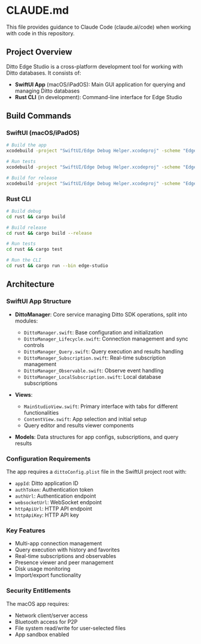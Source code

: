 # CLAUDE.md

This file provides guidance to Claude Code (claude.ai/code) when working with code in this repository.

## Project Overview

Ditto Edge Studio is a cross-platform development tool for working with Ditto databases. It consists of:
- **SwiftUI App** (macOS/iPadOS): Main GUI application for querying and managing Ditto databases
- **Rust CLI** (in development): Command-line interface for Edge Studio

## Build Commands

### SwiftUI (macOS/iPadOS)
```bash
# Build the app
xcodebuild -project "SwiftUI/Edge Debug Helper.xcodeproj" -scheme "Edge Studio" -configuration Debug build

# Run tests
xcodebuild -project "SwiftUI/Edge Debug Helper.xcodeproj" -scheme "Edge Studio" test

# Build for release
xcodebuild -project "SwiftUI/Edge Debug Helper.xcodeproj" -scheme "Edge Studio" -configuration Release archive
```

### Rust CLI
```bash
# Build debug
cd rust && cargo build

# Build release
cd rust && cargo build --release

# Run tests
cd rust && cargo test

# Run the CLI
cd rust && cargo run --bin edge-studio
```

## Architecture

### SwiftUI App Structure
- **DittoManager**: Core service managing Ditto SDK operations, split into modules:
  - `DittoManager.swift`: Base configuration and initialization
  - `DittoManager_Lifecycle.swift`: Connection management and sync controls
  - `DittoManager_Query.swift`: Query execution and results handling
  - `DittoManager_Subscription.swift`: Real-time subscription management
  - `DittoManager_Observable.swift`: Observe event handling
  - `DittoManager_LocalSubscription.swift`: Local database subscriptions
  
- **Views**:
  - `MainStudioView.swift`: Primary interface with tabs for different functionalities
  - `ContentView.swift`: App selection and initial setup
  - Query editor and results viewer components
  
- **Models**: Data structures for app configs, subscriptions, and query results

### Configuration Requirements
The app requires a `dittoConfig.plist` file in the SwiftUI project root with:
- `appId`: Ditto application ID
- `authToken`: Authentication token
- `authUrl`: Authentication endpoint
- `websocketUrl`: WebSocket endpoint
- `httpApiUrl`: HTTP API endpoint
- `httpApiKey`: HTTP API key

### Key Features
- Multi-app connection management
- Query execution with history and favorites
- Real-time subscriptions and observables
- Presence viewer and peer management
- Disk usage monitoring
- Import/export functionality

### Security Entitlements
The macOS app requires:
- Network client/server access
- Bluetooth access for P2P
- File system read/write for user-selected files
- App sandbox enabled